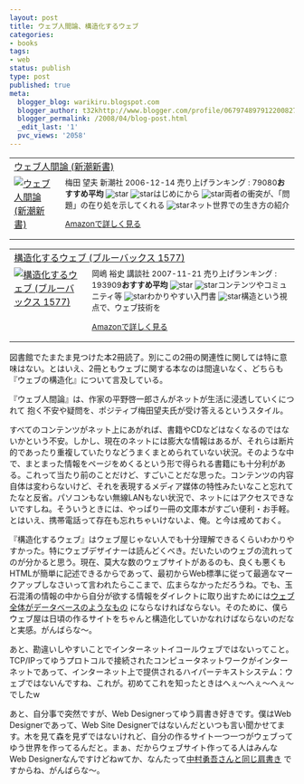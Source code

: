 ```yaml
---
layout: post
title: ウェブ人間論、構造化するウェブ
categories:
- books
tags:
- web
status: publish
type: post
published: true
meta:
  blogger_blog: warikiru.blogspot.com
  blogger_author: t32khttp://www.blogger.com/profile/06797489791220082722noreply@blogger.com
  blogger_permalink: /2008/04/blog-post.html
  _edit_last: '1'
  pvc_views: '2058'
---
```

<table border="0" cellpadding="5">
<tbody>
<tr>
<td colspan="2"><a href="http://www.amazon.co.jp/exec/obidos/ASIN/4106101939/warikiru-22/ref=nosim/" target="_blank">ウェブ人間論 (新潮新書)</a></td>
</tr>
<tr>
<td valign="top"><a href="http://www.amazon.co.jp/exec/obidos/ASIN/4106101939/warikiru-22/ref=nosim/" target="_blank"><img src="http://ecx.images-amazon.com/images/I/41xfVZIgT3L._SL160_.jpg" border="0" alt="ウェブ人間論 (新潮新書)" /></a></td>
<td valign="top"><span style="font-size: 85%;">梅田 望夫
新潮社  2006-12-14
売り上げランキング : 79080<strong>おすすめ平均 </strong><img src="http://g-images.amazon.com/images/G/01/detail/stars-4-0.gif" alt="star" />
<img src="http://g-images.amazon.com/images/G/01/detail/stars-2-0.gif" alt="star" />はじめにから
<img src="http://g-images.amazon.com/images/G/01/detail/stars-4-0.gif" alt="star" />両者の衝突が、「問題」の在り処を示してくれる
<img src="http://g-images.amazon.com/images/G/01/detail/stars-3-0.gif" alt="star" />ネット世界での生き方の紹介

<a href="http://www.amazon.co.jp/exec/obidos/ASIN/4106101939/warikiru-22/ref=nosim/" target="_blank">Amazonで詳しく見る</a>

</span><span style="font-size: 85%;"> <a href="http://www.goodpic.com/mt/aws/index.html"></a></span></td>
</tr>
</tbody>
</table>
<table border="0" cellpadding="5">
<tbody>
<tr>
<td colspan="2"><a href="http://www.amazon.co.jp/exec/obidos/ASIN/4062575779/warikiru-22/ref=nosim/" target="_blank">構造化するウェブ (ブルーバックス 1577)</a></td>
</tr>
<tr>
<td valign="top"><a href="http://www.amazon.co.jp/exec/obidos/ASIN/4062575779/warikiru-22/ref=nosim/" target="_blank"><img src="http://ecx.images-amazon.com/images/I/51njTxzm7sL._SL160_.jpg" border="0" alt="構造化するウェブ (ブルーバックス 1577)" /></a></td>
<td valign="top"><span style="font-size: 85%;">岡嶋 裕史
講談社  2007-11-21
売り上げランキング : 193909<strong>おすすめ平均 </strong><img src="http://g-images.amazon.com/images/G/01/detail/stars-4-0.gif" alt="star" />
<img src="http://g-images.amazon.com/images/G/01/detail/stars-5-0.gif" alt="star" />コンテンツやコミュニティ等
<img src="http://g-images.amazon.com/images/G/01/detail/stars-4-0.gif" alt="star" />わかりやすい入門書
<img src="http://g-images.amazon.com/images/G/01/detail/stars-3-0.gif" alt="star" />構造という視点で、ウェブ技術を

<a href="http://www.amazon.co.jp/exec/obidos/ASIN/4062575779/warikiru-22/ref=nosim/" target="_blank">Amazonで詳しく見る</a>

</span><span style="font-size: 85%;"> </span></td>
</tr>
</tbody>
</table>
図書館でたまたま見つけた本2冊読了。別にこの2冊の関連性に関しては特に意味はない。とはいえ、2冊ともウェブに関する本なのは間違いなく、どちらも『ウェブの構造化』について言及している。
<p id="jrn6">『ウェブ人間論』は、作家の平野啓一郎さんがネットが生活に浸透していくにつれて 抱く不安や疑問を、ポジティブ梅田望夫氏が受け答えるというスタイル。</p>
<p id="jrn6">すべてのコンテンツがネット上にあがれば、書籍やCDなどはなくなるのではないかという不安。しかし、現在のネットには膨大な情報はあるが、それらは断片的であったり重複していたりなどうまくまとめられていない状況。そのような中で、まとまった情報をページをめくるという形で得られる書籍にも十分利がある。これって当たり前のことだけど、すごいことだな思った。コンテンツの内容自体は変わらないけど、それを表現するメディア媒体の特性みたいなこと忘れてたなと反省。パソコンもない無線LANもない状況で、ネットにはアクセスできないですしね。そういうときには、やっぱり一冊の文庫本がすごい便利・お手軽。とはいえ、携帯電話って存在も忘れちゃいけないよ、俺。と今は戒めておく。</p>
<p id="jrn6">『構造化するウェブ』はウェブ屋じゃない人でも十分理解できるくらいわかりやすかった。特にウェブデザイナーは読んどくべき。だいたいのウェブの流れってのが分かると思う。現在、莫大な数のウェブサイトがあるのも、良くも悪くもHTMLが簡単に記述できるからであって、最初からWeb標準に従って最適なマークアップしなさいって言われたらここまで、広まらなかっただろうね。でも、玉石混淆の情報の中から自分が欲する情報をダイレクトに取り出すためには<a id="tnzq" title="ウェブ全体がデータベースのようなもの" href="http://www.mitsue.co.jp/column/backnum/20071207.html">ウェブ全体がデータベースのようなもの</a> にならなければならない。そのために、僕らウェブ屋は日頃の作るサイトをちゃんと構造化していかなれけばならないのだなと実感。がんばらな〜。</p>
<p id="jrn6">あと、勘違いしやすいことでインターネットイコールウェブではないってこと。TCP/IPってゆうプロトコルで接続されたコンピュータネットワークがインターネットであって、インターネット上で提供されるハイパーテキストシステム：ウェブではないんですね、これが。初めてこれを知ったときはへぇ〜へぇ〜へぇ〜でしたw</p>
<p id="jrn6">あと、自分事で突然ですが、Web Designerってゆう肩書き好きです。僕はWeb Designerであって、Web Site Designerではないんだといつも言い聞かせてます。木を見て森を見ずではないけれど、自分の作るサイト一つ一つがウェブってゆう世界を作ってるんだと。まぁ、だからウェブサイト作ってる人はみんなWeb Designerなんですけどねwてか、なんたって<a id="mvnz" title="中村勇吾さんと同じ肩書き" href="http://www.nhk.or.jp/professional/backnumber/080401/index.html">中村勇吾さんと同じ肩書き</a> ですからね、がんばらな〜。</p>
